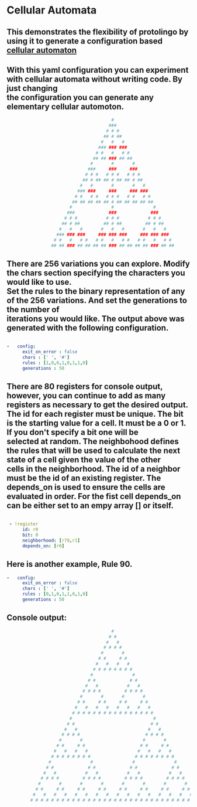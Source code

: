 # Cellular Automata

## This demonstrates the flexibility of **protolingo** by using it to generate a configuration based [cellular automaton](http://mathworld.wolfram.com/ElementaryCellularAutomaton.html)
## With this yaml configuration you can experiment with cellular automata without writing code. By just changing<br>the configuration you can generate any elementary cellular automoton.


```bash
                                        #
                                       ###
                                      # # #
                                     ## # ##
                                    #   #   #
                                   ### ### ###
                                  # #   #   # #
                                 ## ## ### ## ##
                                #       #       #
                               ###     ###     ###
                              # # #   # # #   # # #
                             ## # ## ## # ## ## # ##
                            #   #       #       #   #
                           ### ###     ###     ### ###
                          # #   # #   # # #   # #   # #
                         ## ## ## ## ## # ## ## ## ## ##
                        #               #               #
                       ###             ###             ###
                      # # #           # # #           # # #
                     ## # ##         ## # ##         ## # ##
                    #   #   #       #   #   #       #   #   #
                   ### ### ###     ### ### ###     ### ### ###
                  # #   #   # #   # #   #   # #   # #   #   # #
                 ## ## ### ## ## ## ## ### ## ## ## ## ### ## ##
```

## There are 256 variations you can explore. Modify the **chars** section specifying the characters you would like to use.<br>Set the **rules** to the binary representation of any of the 256 variations. And set the generations to the number of <br>iterations you would like. The output above was generated with the following configuration.

```yaml

-   config:
      exit_on_error : false
      chars : [' ', '#']
      rules : [1,0,0,1,0,1,1,0]
      generations : 50

```

## There are 80 registers for console output, however, you can continue to add as many registers as necessary to get the desired output.<br> The **id** for each register **must** be unique. The **bit** is the starting value for a cell. It must be a **0** or **1**. If you don't specify a bit one will be<br> selected at random. The **neighbohood** defines the rules that will be used to calculate the next state of a cell given the value of the other<br> cells in the neighborhood. The id of a neighbor must be the id of an existing register. The **depends_on** is used to ensure the cells are<br> evaluated in order. For the fist cell depends_on can be either set to an empy array [] or itself.

```yaml

 - !register
      id: r0
      bit: 0
      neighborhood: [r79,r1]
      depends_on: [r0]

```

## Here is another example, Rule 90.

```yaml
-   config:
      exit_on_error : false
      chars : [' ', '#']
      rules : [0,1,0,1,1,0,1,0]
      generations : 50

```

## Console output:

```bash
                                        #
                                       # #
                                      #   #
                                     # # # #
                                    #       #
                                   # #     # #
                                  #   #   #   #
                                 # # # # # # # #
                                #               #
                               # #             # #
                              #   #           #   #
                             # # # #         # # # #
                            #       #       #       #
                           # #     # #     # #     # #
                          #   #   #   #   #   #   #   #
                         # # # # # # # # # # # # # # # #
                        #                               #
                       # #                             # #
                      #   #                           #   #
                     # # # #                         # # # #
                    #       #                       #       #
                   # #     # #                     # #     # #
                  #   #   #   #                   #   #   #   #
                 # # # # # # # #                 # # # # # # # #
                #               #               #               #
               # #             # #             # #             # #
              #   #           #   #           #   #           #   #
             # # # #         # # # #         # # # #         # # # #
            #       #       #       #       #       #       #       #
           # #     # #     # #     # #     # #     # #     # #     # #
          #   #   #   #   #   #   #   #   #   #   #   #   #   #   #   #
         # # # # # # # # # # # # # # # # # # # # # # # # # # # # # # # #
```

